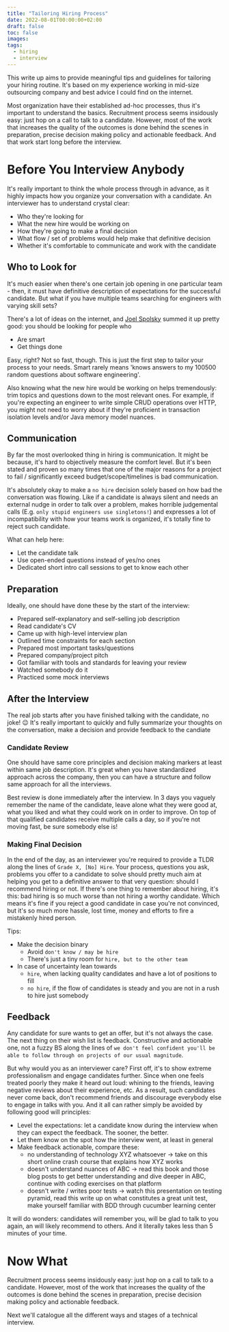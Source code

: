 ```yaml
---
title: "Tailoring Hiring Process"
date: 2022-08-01T00:00:00+02:00
draft: false
toc: false
images:
tags: 
  - hiring
  - interview
---
```


This write up aims to provide meaningful tips and guidelines for tailoring your hiring routine. It's based on my experience working in mid-size outsourcing company and best advice I could find on the internet.

Most organization have their established ad-hoc processes, thus it's important to understand the basics. Recruitment process seems insidously easy: just hop on a call to talk to a candidate. However, most of the work that increases the quality of the outcomes is done behind the scenes in preparation, precise decision making policy and actionable feedback. And that work start long before the interview.

# Before You Interview Anybody
It's really important to think the whole process through in advance, as it highly impacts how you organize your conversation with a candidate. An interviewer has to understand crystal clear:
- Who they're looking for
- What the new hire would be working on 
- How they're going to make a final decision
- What flow / set of problems would help make that definitive decision
- Whether it's comfortable to communicate and work with the candidate

## Who to Look for
It's much easier when there's one certain job opening in one particular team - then, it must have definitive description of expectations for the successful candidate. But what if you have multiple teams searching for engineers with varying skill sets?

There's a lot of ideas on the internet, and [Joel Spolsky][0] summed it up pretty good: you should be looking for people who
- Are smart
- Get things done

Easy, right? Not so fast, though. This is just the first step to tailor your process to your needs. Smart rarely means 'knows answers to my 100500 random questions about software engineering'.

Also knowing what the new hire would be working on helps tremendously: trim topics and questions down to the most relevant ones. For example, if you're expecting an engineer to write simple CRUD operations over HTTP, you might not need to worry about if they're proficient in transaction isolation levels and/or Java memory model nuances.

## Communication
By far the most overlooked thing in hiring is communication. It might be because, it's hard to objectively measure the comfort level. But it's been stated and proven so many times that one of the major reasons for a project to fail / significantly exceed budget/scope/timelines is bad communication. 

It's absolutely okay to make a `no hire` decision solely based on how bad the conversation was flowing. Like if a candidate is always silent and needs an external nudge in order to talk over a problem, makes horrible judgemental calls (E.g. `only stupid engineers use singletons!`) and expresses a lot of incompatibility with how your teams work is organized, it's totally fine to reject such candidate.

What can help here:
- Let the candidate talk
- Use open-ended questions instead of yes/no ones
- Dedicated short intro call sessions to get to know each other

## Preparation
Ideally, one should have done these by the start of the interview:
- Prepared self-explanatory and self-selling job description
- Read candidate's CV
- Came up with high-level interview plan
- Outlined time constraints for each section
- Prepared most important tasks/questions
- Prepared company/project pitch
- Got familiar with tools and standards for leaving your review
- Watched somebody do it
- Practiced some mock interviews

## After the Interview
The real job starts after you have finished talking with the candidate, no joke! :wink: It's really important to quickly and fully summarize your thoughts on the conversation, make a decision and provide feedback to the candiate

### Candidate Review
One should have same core principles and decision making markers at least within same job description. It's great when you have standardized approach across the company, then you can have a structure and follow same approach for all the interviews.

Best review is done immediately after the interview. In 3 days you vaguely remember the name of the candidate, leave alone what they were good at, what you liked and what they could work on in order to improve. On top of that qualified candidates receive multiple calls a day, so if you're not moving fast, be sure somebody else is!

### Making Final Decision
In the end of the day, as an interviewer you're required to provide a TLDR along the lines of `Grade X, [No] Hire`. Your process, questions you ask, problems you offer to a candidate to solve should pretty much aim at helping you get to a definitive answer to that very question: should I recommend hiring or not. If there's one thing to remember about hiring, it's this: bad hiring is so much worse than not hiring a worthy candidate. Which means it's fine if you reject a good candidate in case you're not convinced, but it's so much more hassle, lost time, money and efforts to fire a mistakenly hired person.

Tips:
- Make the decision binary
    - Avoid `don't know / may be hire`
    - There's just a tiny room for `hire, but to the other team`
- In case of uncertainty lean towards
    - `hire`, when lacking quality candidates and have a lot of positions to fill
    - `no hire`, if the flow of candidates is steady and you are not in a rush to hire just somebody


## Feedback
Any candidate for sure wants to get an offer, but it's not always the case. The next thing on their wish list is feedback. Constructive and actionable one, not a fuzzy BS along the lines of `we don't feel confident you'll be able to follow through on projects of our usual magnitude`.

But why would you as an interviewer care? First off, it's to show extreme professionalism and engage candidates further. Since when one feels treated poorly they make it heard out loud: whining to the friends, leaving negative reviews about their experience, etc. As a result, such candidates never come back, don't recommend friends and discourage everybody else to engage in talks with you. And it all can rather simply be avoided by following good will principles:
- Level the expectations: let a candidate know during the interview when they can expect the feedback. The sooner, the better.
- Let them know on the spot how the interview went, at least in general
- Make feedback actionable, compare these:
    - no understanding of technology XYZ whatsoever → take on this short online crash course that explains how XYZ works
    - doesn't understand nuances of ABC → read this book and those blog posts to get better understanding and dive deeper in ABC, continue with coding exercises on that platform
    - doesn't write / writes poor tests → watch this presentation on testing pyramid, read this write up on what constitutes a great unit test, make yourself familiar with BDD through cucumber learning center

It will do wonders: candidates will remember you, will be glad to talk to you again, an will likely recommend to others. And it literally takes less than 5 minutes of your time.

# Now What
Recruitment process seems insidously easy: just hop on a call to talk to a candidate. However, most of the work that increases the quality of the outcomes is done behind the scenes in preparation, precise decision making policy and actionable feedback.

Next we'll catalogue all the different ways and stages of a technical interview.

[0]: https://www.joelonsoftware.com/2006/10/25/the-guerrilla-guide-to-interviewing-version-30/